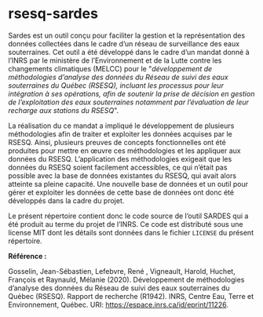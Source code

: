 # rsesq-sardes

Sardes est un outil conçu pour faciliter la gestion et la représentation des données collectées dans le cadre d’un réseau de surveillance des eaux souterraines.
Cet outil a été développé dans le cadre d’un mandat donné à l’INRS par le ministère de l’Environnement et de la Lutte contre les changements climatiques (MELCC) pour le 
"*développement de méthodologies d’analyse des données du Réseau de suivi des eaux souterraines du Québec (RSESQ), incluant les processus pour leur intégration à ses opérations, afin de soutenir la prise de décision en gestion de l’exploitation des eaux souterraines notamment par l’évaluation de leur recharge aux stations du RSESQ*".

La réalisation du ce mandat a impliqué le développement de plusieurs méthodologies afin de traiter et exploiter les données acquises par le RSESQ. Ainsi, plusieurs preuves de concepts fonctionnelles ont été produites pour mettre en œuvre ces méthodologies et les appliquer aux données du RSESQ. L’application des méthodologies exigeait que les données du RSESQ soient facilement accessibles, ce qui n’était pas possible avec la base de données existantes du RSESQ, qui avait alors atteinte sa pleine capacité. Une nouvelle base de données et un outil pour gérer et exploiter les données de cette base de données ont donc été développés dans la cadre du projet.

Le présent répertoire contient donc le code source de l’outil SARDES qui a été produit au terme du projet de l’INRS. Ce code est distributé sous une license MIT dont les détails sont données dans le fichier `LICENSE` du présent répertoire.

**Référence :**

Gosselin, Jean-Sébastien, Lefebvre, René , Vigneault, Harold, Huchet, François et Raynauld, Mélanie (2020). Développement de méthodologies d’analyse des données du Réseau de suivi des eaux souterraines du Québec (RSESQ). Rapport de recherche (R1942). INRS, Centre Eau, Terre et Environnement, Québec. URI: https://espace.inrs.ca/id/eprint/11226.
